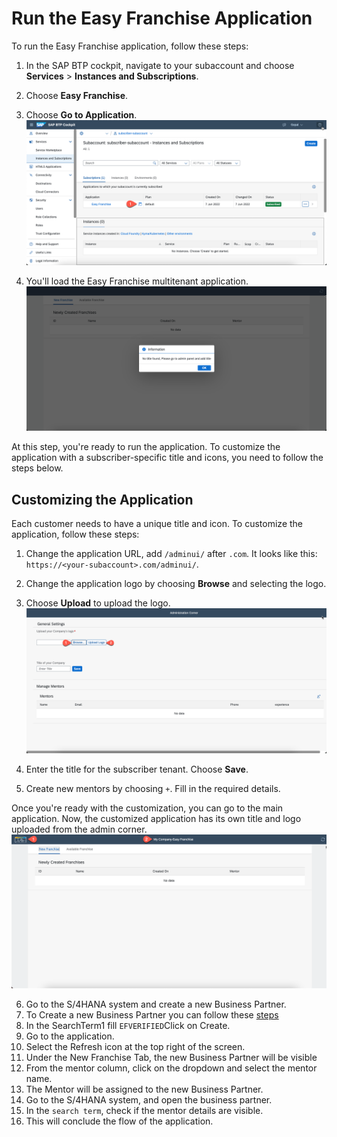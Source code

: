 # Run the Easy Franchise Application 

To run the Easy Franchise application, follow these steps:

1. In the SAP BTP cockpit, navigate to your subaccount and choose **Services** > **Instances and Subscriptions**.
2. Choose **Easy Franchise**.
3. Choose **Go to Application**.
   ![Go to app.](./gotoApplication.png)
   
4. You'll load the Easy Franchise multitenant application. 
   ![initial app](./initialapp.png)


At this step, you're ready to run the application. To customize the application with a subscriber-specific title and icons, you need to follow the steps below.

## Customizing the Application
Each customer needs to have a unique title and icon. To customize the application, follow these steps:

1. Change the application URL, add `/adminui/` after `.com`. It looks like this: `https://<your-subaccount>.com/adminui/`.
2. Change the application logo by choosing **Browse** and selecting the logo.
3. Choose **Upload** to upload the logo.
   ![logo upload](./uploadlogo.png)
   
4. Enter the title for the subscriber tenant. Choose **Save**.
    
5. Create new mentors by choosing `+`. Fill in the required details. 

Once you're ready with the customization, you can go to the main application. Now, the customized application has its own title and logo uploaded from the admin corner.
![Changed Logo](./changedlogo.png)

6. Go to the S/4HANA system and create a new Business Partner.
7. To Create a new Business Partner you can follow these [steps](https://github.com/SAP-samples/cloud-extension-ecc-business-process/blob/mission/mission/run-demo/README.md#add-new-business-partner-in-backend)
8. In the SearchTerm1 fill `EFVERIFIED`Click on Create.
9. Go to the application.
10. Select the Refresh icon at the top right of the screen.
11. Under the New Franchise Tab, the new Business Partner will be visible
12. From the mentor column, click on the dropdown and select the mentor name.
13. The Mentor will be assigned to the new Business Partner.
14. Go to the S/4HANA system, and open the business partner. 
15. In the `search term`, check if the mentor details are visible. 
16. This will conclude the flow of the application. 